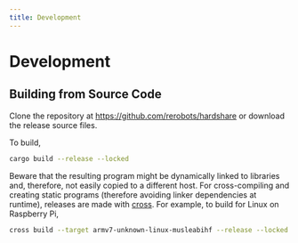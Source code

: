 ```yaml
---
title: Development
---
```


# Development

## Building from Source Code

Clone the repository at <https://github.com/rerobots/hardshare> or download the
release source files.

To build,

```bash
cargo build --release --locked
```

Beware that the resulting program might be dynamically linked to libraries and,
therefore, not easily copied to a different host. For cross-compiling and
creating static programs (therefore avoiding linker dependencies at runtime),
releases are made with [cross](https://github.com/rust-embedded/cross).
For example, to build for Linux on Raspberry Pi,

```bash
cross build --target armv7-unknown-linux-musleabihf --release --locked
```
